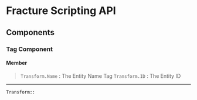 # Fracture Scripting API

## Components

### Tag Component

#### Member

>`Transform.Name` : The Entity Name Tag
>`Transform.ID`   : The Entity ID

* * *

`Transform::`
